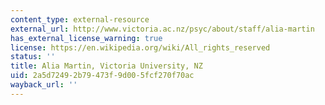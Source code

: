 ```yaml
---
content_type: external-resource
external_url: http://www.victoria.ac.nz/psyc/about/staff/alia-martin
has_external_license_warning: true
license: https://en.wikipedia.org/wiki/All_rights_reserved
status: ''
title: Alia Martin, Victoria University, NZ
uid: 2a5d7249-2b79-473f-9d00-5fcf270f70ac
wayback_url: ''
---
```

